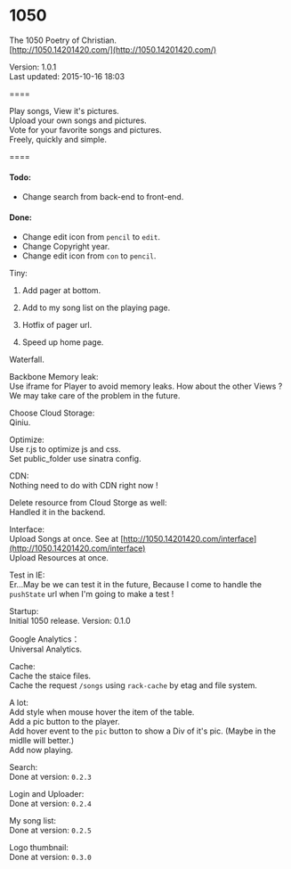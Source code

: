 1050
====

The 1050 Poetry of Christian.  
[http://1050.14201420.com/](http://1050.14201420.com/)

Version: 1.0.1  
Last updated: 2015-10-16 18:03

====

Play songs, View it's pictures.  
Upload your own songs and pictures.  
Vote for your favorite songs and pictures.  
Freely, quickly and simple.  

====

#### Todo:  

- Change search from back-end to front-end.

#### Done:  

- Change edit icon from `pencil` to `edit`.
- Change Copyright year.
- Change edit icon from `con` to `pencil`.

Tiny:
1. Add pager at bottom.
2. Add to my song list on the playing page.

1. Hotfix of pager url.  
2. Speed up home page.  

Waterfall.  

Backbone Memory leak:  
Use iframe for Player to avoid memory leaks. How about the other Views ? We may take care of the problem in the future.  

Choose Cloud Storage:  
Qiniu.

Optimize:  
Use r.js to optimize js and css.  
Set public_folder use sinatra config.  

CDN:  
Nothing need to do with CDN right now !  

Delete resource from Cloud Storge as well:  
Handled it in the backend.  

Interface:  
Upload Songs at once. See at [http://1050.14201420.com/interface](http://1050.14201420.com/interface)  
Upload Resources at once.  

Test in IE:  
Er...May be we can test it in the future, Because I come to handle the `pushState` url when I'm going to make a test !

Startup:  
Initial 1050 release. Version: 0.1.0  

Google Analytics：  
Universal Analytics.  

Cache:  
Cache the staice files.  
Cache the request `/songs` using `rack-cache` by etag and file system.  

A lot:   
Add style when mouse hover the item of the table.  
Add a pic button to the player.  
Add hover event to the `pic` button to show a Div of it's pic.  (Maybe in the midlle will better.)  
Add now playing.   

Search:  
Done at version: `0.2.3`  

Login and Uploader:  
Done at version: `0.2.4`  

My song list:  
Done at version: `0.2.5`

Logo thumbnail:  
Done at version: `0.3.0`  